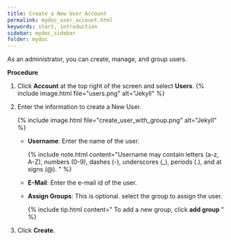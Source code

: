 ```yaml
---
title: Create a New User Account
permalink: mydoc_user_account.html
keywords: start, introduction
sidebar: mydoc_sidebar
folder: mydoc
---
```


As an administrator, you can create, manage, and group users.

**Procedure**


1. Click **Account** at the top right of the screen and select **Users**.
    {% include image.html file="users.png" alt="Jekyll"  %}
2. Enter the information to create a New User.

    {% include image.html file="create_user_with_group.png" alt="Jekyll" %}
    * **Username**: Enter the name of the user.

        {% include note.html content="Username may contain letters (a-z, A-Z), numbers (0-9), dashes (-), underscores (_), periods (.), and at signs (@).  " %}
    * **E-Mail**: Enter the e-mail id of the user.
    * **Assign Groups**: This is optional. select the group to assign the user.

        {% include tip.html content=" To add a new group, click **add group**  " %}
3. Click **Create**.

























